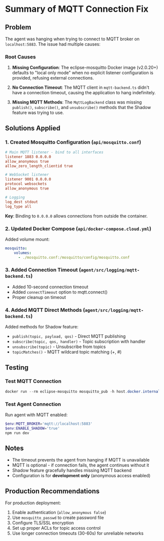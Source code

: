 # Summary of MQTT Connection Fix

## Problem
The agent was hanging when trying to connect to MQTT broker on `localhost:5883`. The issue had multiple causes:

### Root Causes

1. **Missing Configuration**: The eclipse-mosquitto Docker image (v2.0.20+) defaults to "local only mode" when no explicit listener configuration is provided, refusing external connections.

2. **No Connection Timeout**: The MQTT client in `mqtt-backend.ts` didn't have a connection timeout, causing the application to hang indefinitely.

3. **Missing MQTT Methods**: The `MqttLogBackend` class was missing `publish()`, `subscribe()`, and `unsubscribe()` methods that the Shadow feature was trying to use.

## Solutions Applied

### 1. Created Mosquitto Configuration (`api/mosquitto.conf`)
```conf
# Main MQTT listener - bind to all interfaces
listener 1883 0.0.0.0
allow_anonymous true
allow_zero_length_clientid true

# WebSocket listener
listener 9001 0.0.0.0
protocol websockets
allow_anonymous true

# Logging
log_dest stdout
log_type all
```

**Key**: Binding to `0.0.0.0` allows connections from outside the container.

### 2. Updated Docker Compose (`api/docker-compose.cloud.yml`)
Added volume mount:
```yaml
mosquitto:
    volumes:
      - ./mosquitto.conf:/mosquitto/config/mosquitto.conf
```

### 3. Added Connection Timeout (`agent/src/logging/mqtt-backend.ts`)
- Added 10-second connection timeout
- Added `connectTimeout` option to mqtt.connect()
- Proper cleanup on timeout

### 4. Added MQTT Direct Methods (`agent/src/logging/mqtt-backend.ts`)
Added methods for Shadow feature:
- `publish(topic, payload, qos)` - Direct MQTT publishing
- `subscribe(topic, qos, handler)` - Topic subscription with handler
- `unsubscribe(topic)` - Unsubscribe from topics
- `topicMatches()` - MQTT wildcard topic matching (+, #)

## Testing

### Test MQTT Connection
```powershell
docker run --rm eclipse-mosquitto mosquitto_pub -h host.docker.internal -p 5883 -t test/topic -m "test" -d
```

### Test Agent Connection
Run agent with MQTT enabled:
```powershell
$env:MQTT_BROKER='mqtt://localhost:5883'
$env:ENABLE_SHADOW='true'
npm run dev
```

## Notes

- The timeout prevents the agent from hanging if MQTT is unavailable
- MQTT is optional - if connection fails, the agent continues without it
- Shadow feature gracefully handles missing MQTT backend
- Configuration is for **development only** (anonymous access enabled)

## Production Recommendations

For production deployment:
1. Enable authentication (`allow_anonymous false`)
2. Use `mosquitto_passwd` to create password file
3. Configure TLS/SSL encryption
4. Set up proper ACLs for topic access control
5. Use longer connection timeouts (30-60s) for unreliable networks
